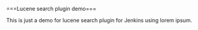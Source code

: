===Lucene search plugin demo===

This is just a demo for lucene search plugin for Jenkins using lorem ipsum.
